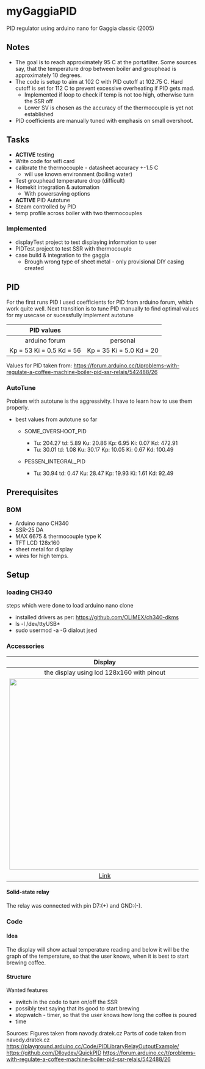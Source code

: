 # myGaggiaPID
PID regulator using arduino nano for Gaggia classic (2005)
## Notes 
* The goal is to reach approximately 95 C at the portafilter. Some sources say, that the temperature drop between boiler and grouphead is approximately 10 degrees.
* The code is setup to aim at 102 C with PID cutoff at 102.75 C. Hard cutoff is set for 112 C to prevent excessive overheating if PID gets mad.
    * Implemented if loop to check if temp is not too high, otherwise turn the SSR off
    * Lower SV is chosen as the accuracy of the thermocouple is yet not established
* PID coefficients are manually tuned with emphasis on small overshoot. 
## Tasks
* **ACTIVE** testing
* Write code for wifi card
* calibrate the thermocouple - datasheet accuracy +-1.5 C
    * will use known environment (boiling water)
* Test grouphead temperature drop (difficult)
* Homekit integration & automation
    * With powersaving options
* **ACTIVE** PID Autotune
* Steam controlled by PID
* temp profile across boiler with two thermocouples
### Implemented
* displayTest project to test displaying information to user
* PIDTest project to test SSR with thermocouple
* case build & integration to the gaggia
    * Brough wrong type of sheet metal - only provisional DIY casing created 

## PID
For the first runs PID I used coefficients for PID from arduino forum, which work quite well. Next transition is to tune PID manually to find optimal values for my usecase or sucessfully implement autotune

|PID values||
|:--:|:--:|
|arduino forum|personal|
|Kp = 53 Ki = 0.5 Kd = 56| Kp = 35 Ki = 5.0 Kd = 20|


Values for PID taken from: https://forum.arduino.cc/t/problems-with-regulate-a-coffee-machine-boiler-pid-ssr-relais/542488/26

### AutoTune
Problem with autotune is the aggressivity. I have to learn how to use them properly.
* best values from autotune so far
    * SOME_OVERSHOOT_PID
        * Tu: 204.27  td: 5.89  Ku: 20.86  Kp: 6.95  Ki: 0.07  Kd: 472.91
        * Tu: 30.01  td: 1.08  Ku: 30.17  Kp: 10.05  Ki: 0.67  Kd: 100.49

    * PESSEN_INTEGRAL_PID
        * Tu: 30.94  td: 0.47  Ku: 28.47  Kp: 19.93  Ki: 1.61  Kd: 92.49


## Prerequisites
### BOM
* Arduino nano CH340
* SSR-25 DA
* MAX 6675 & thermocouple type K
* TFT LCD 128x160
* sheet metal for display
* wires for high temps.
## Setup
### loading CH340
steps which were done to load arduino nano clone
* installed drivers as per: https://github.com/OLIMEX/ch340-dkms
* ls -l /dev/ttyUSB*
* sudo usermod -a -G dialout jsed
### Accessories

**Display**| **Thermocouple**
|:--:|:--:|
|the display using lcd 128x160 with pinout|the MAX6675 was connected as shown bellow|
|<img src="https://navody.dratek.cz/images/obr_clanky/74_lcd_160x128/74_lcd_160x128_schema.png" alt="" width="500"> | <img src="https://navody.dratek.cz/images/obr_clanky/18_termoclanek_driver/18_termoclanek_driver_schema.png" alt="" width="500">|
|[Link](https://navody.dratek.cz/images/obr_clanky/74_lcd_160x128/74_lcd_160x128_schema.png) |[Link](https://navody.dratek.cz/images/obr_clanky/18_termoclanek_driver/18_termoclanek_driver_schema.png)|

#### Solid-state relay
The relay was connected with pin D7:(+) and GND:(-). 
### Code
#### Idea
The display will show actual temperature reading and below it will be the graph of the temperature, so that the user knows, when it is best to start brewing coffee.
#### Structure
Wanted features
* switch in the code to turn on/off the SSR
* possibly text saying that its good to start brewing 
* stopwatch - timer, so that the user knows how long the coffee is poured
* time

Sources:
Figures taken from navody.dratek.cz
Parts of code taken from navody.dratek.cz
https://playground.arduino.cc/Code/PIDLibraryRelayOutputExample/
https://github.com/Dlloydev/QuickPID
https://forum.arduino.cc/t/problems-with-regulate-a-coffee-machine-boiler-pid-ssr-relais/542488/26


